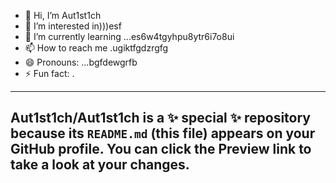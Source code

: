 - 👋 Hi, I’m Aut1st1ch 
- 👀 I’m interested in)))esf
- 🌱 I’m currently learning ...es6w4tgyhpu8ytr6i7o8ui
- 📫 How to reach me .ugiktfgdzrgfg
- 😄 Pronouns: ...bgfdewgrfb
- ⚡ Fun fact: .
---
Aut1st1ch/Aut1st1ch is a ✨ special ✨ repository because its `README.md` (this file) appears on your GitHub profile.
You can click the Preview link to take a look at your changes.
---
